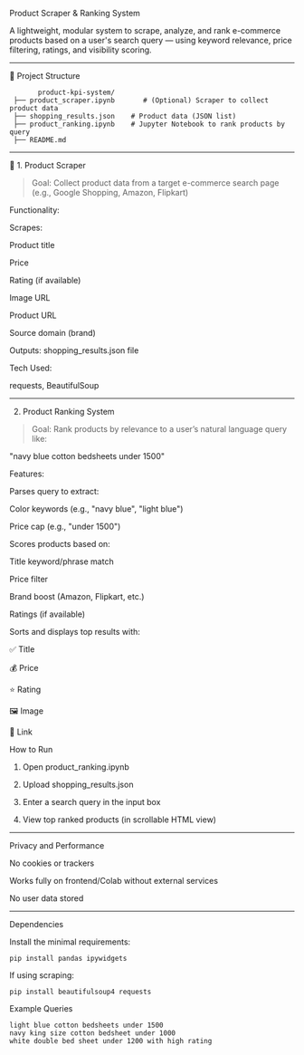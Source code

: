 
Product Scraper & Ranking System

A lightweight, modular system to scrape, analyze, and rank e-commerce products based on a user's search query — using keyword relevance, price filtering, ratings, and visibility scoring.


---

📁 Project Structure

           product-kpi-system/
     ├── product_scraper.ipynb       # (Optional) Scraper to collect product data
     ├── shopping_results.json    # Product data (JSON list)
     ├── product_ranking.ipynb    # Jupyter Notebook to rank products by query
     ├── README.md                     


---

🔎 1. Product Scraper

> Goal: Collect product data from a target e-commerce search page (e.g., Google Shopping, Amazon, Flipkart)


Functionality:

Scrapes:

Product title

Price

Rating (if available)

Image URL

Product URL

Source domain (brand)


Outputs: shopping_results.json file


Tech Used:

requests, BeautifulSoup


---

2. Product Ranking System

> Goal: Rank products by relevance to a user’s natural language query like:

"navy blue cotton bedsheets under 1500"



Features:

Parses query to extract:

Color keywords (e.g., "navy blue", "light blue")

Price cap (e.g., "under 1500")


Scores products based on:

Title keyword/phrase match

Price filter

Brand boost (Amazon, Flipkart, etc.)

Ratings (if available)


Sorts and displays top results with:

✅ Title

💰 Price

⭐ Rating

🖼️ Image

🔗 Link



How to Run

1. Open product_ranking.ipynb


2. Upload shopping_results.json


3. Enter a search query in the input box


4. View top ranked products (in scrollable HTML view)




---

Privacy and Performance

No cookies or trackers

Works fully on frontend/Colab without external services

No user data stored



---

Dependencies

Install the minimal requirements:

    pip install pandas ipywidgets

If using scraping:

    pip install beautifulsoup4 requests


Example Queries

    light blue cotton bedsheets under 1500
    navy king size cotton bedsheet under 1000 
    white double bed sheet under 1200 with high rating


